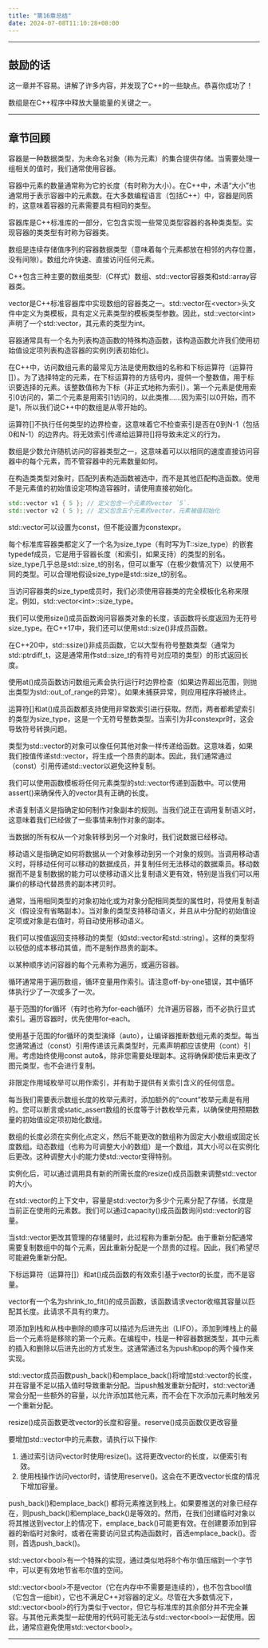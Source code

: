 ```yaml
---
title: "第16章总结"
date: 2024-07-08T11:10:28+08:00
---
```


***
## 鼓励的话

这一章并不容易。讲解了许多内容，并发现了C++的一些缺点。恭喜你成功了！

数组是在C++程序中释放大量能量的关键之一。

***
## 章节回顾

容器是一种数据类型，为未命名对象（称为元素）的集合提供存储。当需要处理一组相关的值时，我们通常使用容器。

容器中元素的数量通常称为它的长度（有时称为大小）。在C++中，术语“大小”也通常用于表示容器中的元素数。在大多数编程语言（包括C++）中，容器是同质的，这意味着容器的元素需要具有相同的类型。

容器库是C++标准库的一部分，它包含实现一些常见类型容器的各种类类型。实现容器的类类型有时称为容器类。

数组是连续存储值序列的容器数据类型（意味着每个元素都放在相邻的内存位置，没有间隙）。数组允许快速、直接访问任何元素。

C++包含三种主要的数组类型:（C样式）数组、std::vector容器类和std:∶array容器类。

vector是C++标准容器库中实现数组的容器类之一。std::vector在\<vector\>头文件中定义为类模板，具有定义元素类型的模板类型参数。因此，std::vector\<int\>声明了一个std:∶vector，其元素的类型为int。

容器通常具有一个名为列表构造函数的特殊构造函数，该构造函数允许我们使用初始值设定项列表构造容器的实例(列表初始化)。

在C++中，访问数组元素的最常见方法是使用数组的名称和下标运算符（运算符[]）。为了选择特定的元素，在下标运算符的方括号内，提供一个整数值，用于标识要选择的元素。该整数值称为下标（非正式地称为索引）。第一个元素是使用索引0访问的，第二个元素是用索引1访问的，以此类推……因为索引以0开始，而不是1，所以我们说C++中的数组是从零开始的。

运算符[]不执行任何类型的边界检查，这意味着它不检查索引是否在0到N-1（包括0和N-1）的边界内。将无效索引传递给运算符[]将导致未定义的行为。

数组是少数允许随机访问的容器类型之一，这意味着可以以相同的速度直接访问容器中的每个元素，而不管容器中的元素数量如何。

在构造类类型对象时，匹配列表构造函数被选中，而不是其他匹配构造函数。使用不是元素值的初始值设定项构造容器时，请使用直接初始化。

```C++
std::vector v1 { 5 }; // 定义包含一个元素的vector `5`.
std::vector v2 ( 5 ); // 定义包含五个元素的vector，元素被值初始化
```

std::vector可以设置为const，但不能设置为constexpr。

每个标准库容器类都定义了一个名为size_type（有时写为T::size_type）的嵌套typedef成员，它是用于容器长度（和索引，如果支持）的类型的别名。size_type几乎总是std::size_t的别名，但可以重写（在极少数情况下）以使用不同的类型。可以合理地假设size_type是std::size_t的别名。

当访问容器类的size_type成员时，我们必须使用容器类的完全模板化名称来限定。例如，std::vector\<int\>::size_type。

我们可以使用size()成员函数询问容器类对象的长度，该函数将长度返回为无符号size_type。在C++17中，我们还可以使用std::size()非成员函数。

在C++20中，std::ssize()非成员函数，它以大型有符号整数类型（通常为std:∶ptrdiff_t，这是通常用作std::size_t的有符号对应项的类型）的形式返回长度。

使用at()成员函数访问数组元素会执行运行时边界检查（如果边界超出范围，则抛出类型为std::out_of_range的异常）。如果未捕获异常，则应用程序将被终止。

运算符[]和at()成员函数都支持使用非常数索引进行获取。然而，两者都希望索引的类型为size_type，这是一个无符号整数类型。当索引为非constexpr时，这会导致符号转换问题。

类型为std::vector的对象可以像任何其他对象一样传递给函数。这意味着，如果我们按值传递std::vector，将生成一个昂贵的副本。因此，我们通常通过（const）引用传递std::vector以避免这种复制。

我们可以使用函数模板将任何元素类型的std::vector传递到函数中。可以使用assert()来确保传入的vector具有正确的长度。

术语复制语义是指确定如何制作对象副本的规则。当我们说正在调用复制语义时，这意味着我们已经做了一些事情来制作对象的副本。

当数据的所有权从一个对象转移到另一个对象时，我们说数据已经移动。

移动语义是指确定如何将数据从一个对象移动到另一个对象的规则。当调用移动语义时，将移动任何可以移动的数据成员，并复制任何无法移动的数据乘员。移动数据而不是复制数据的能力可以使移动语义比复制语义更有效，特别是当我们可以用廉价的移动代替昂贵的副本拷贝时。

通常，当用相同类型的对象初始化或为对象分配相同类型的属性时，将使用复制语义（假设没有省略副本）。当对象的类型支持移动语义，并且从中分配的初始值设定项或对象是右值时，将自动使用移动语义。

我们可以按值返回支持移动的类型（如std::vector和std:∶string）。这样的类型将以较低的成本移动其值，而不是制作昂贵的副本。

以某种顺序访问容器的每个元素称为遍历，或遍历容器。

循环通常用于遍历数组，循环变量用作索引。请注意off-by-one错误，其中循环体执行少了一次或多了一次。

基于范围的for循环（有时也称为for-each循环）允许遍历容器，而不必执行显式索引。遍历容器时，优先使用for-each。

使用基于范围的for循环的类型演绎（auto），让编译器推断数组元素的类型。每当您通常通过（const）引用传递该元素类型时，元素声明都应该使用（cont）引用。考虑始终使用const auto&，除非您需要处理副本。这将确保即使后来更改了图元类型，也不会进行复制。

非限定作用域枚举可以用作索引，并有助于提供有关索引含义的任何信息。

每当我们需要表示数组长度的枚举元素时，添加额外的“count”枚举元素是有用的。您可以断言或static_assert数组的长度等于计数枚举元素，以确保使用预期数量的初始值设定项初始化数组。

数组的长度必须在实例化点定义，然后不能更改的数组称为固定大小数组或固定长度数组。动态数组（也称为可调整大小的数组）是一个数组，其大小可以在实例化后更改。这种调整大小的能力使std::vector变得特别。

实例化后，可以通过调用具有新的所需长度的resize()成员函数来调整std::vector的大小。

在std::vector的上下文中，容量是std:∶vector为多少个元素分配了存储，长度是当前正在使用的元素数。我们可以通过capacity()成员函数询问std::vector的容量。

当std::vector更改其管理的存储量时，此过程称为重新分配。由于重新分配通常需要复制数组中的每个元素，因此重新分配是一个昂贵的过程。因此，我们希望尽可能避免重新分配。

下标运算符（运算符[]）和at()成员函数的有效索引基于vector的长度，而不是容量。

vector有一个名为shrink_to_fit()的成员函数，该函数请求vector收缩其容量以匹配其长度。此请求不具有约束力。

项添加到栈和从栈中删除的顺序可以描述为后进先出（LIFO）。添加到堆栈上的最后一个元素将是移除的第一个元素。在编程中，栈是一种容器数据类型，其中元素的插入和删除以后进先出的方式发生。这通常通过名为push和pop的两个操作来实现。

std::vector成员函数push_back()和emplace_back()将增加std:∶vector的长度，并在容量不足以插入值时导致重新分配。当push触发重新分配时，std::vector通常会分配一些额外的容量，以允许添加其他元素，而不会在下次添加元素时触发另一个重新分配。

resize()成员函数更改vector的长度和容量。reserve()成员函数仅更改容量

要增加std::vector中的元素数，请执行以下操作:

1. 通过索引访问vector时使用resize()。这将更改vector的长度，以便索引有效。
2. 使用栈操作访问vector时，请使用reserve()。这会在不更改vector长度的情况下增加容量。

push_back()和emplace_back() 都将元素推送到栈上。如果要推送的对象已经存在，则push_back()和emplace_back()是等效的。然而，在我们创建临时对象以将其推送到vector上的情况下，emplace_back()可能更有效。在创建要添加到容器的新临时对象时，或者在需要访问显式构造函数时，首选emplace_back()。否则，首选push_back()。

std::vector\<bool\>有一个特殊的实现，通过类似地将8个布尔值压缩到一个字节中，可以更有效地节省布尔值的空间。

std::vector\<bool\>不是vector（它在内存中不需要是连续的），也不包含bool值（它包含一组bit），它也不满足C++对容器的定义。尽管在大多数情况下，std::vector\<bool\>的行为类似于vector，但它与标准库的其余部分并不完全兼容。与其他元素类型一起使用的代码可能无法与std::vector\<bool\>一起使用。因此，通常应避免使用std::vector\<bool\>。

***
